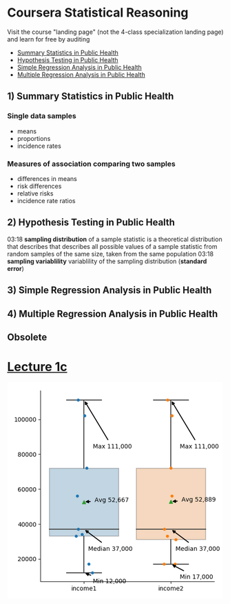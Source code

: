 # Coursera Statistical Reasoning
Visit the course "landing page" (not the 4-class specialization landing page) and learn for free by auditing
* [Summary Statistics in Public Health](https://www.coursera.org/learn/summary-statistics)
* [Hypothesis Testing in Public Health](https://www.coursera.org/learn/hypothesis-testing-public-health)
* [Simple Regression Analysis in Public Health](https://www.coursera.org/learn/simple-regression-analysis-public-health)
* [Multiple Regression Analysis in Public Health](https://www.coursera.org/learn/multiple-regression-analysis-public-health)

## 1) Summary Statistics in Public Health

### Single data samples
  * means
  * proportions
  * incidence rates

### Measures of association comparing two samples
  * differences in means
  * risk differences
  * relative risks
  * incidence rate ratios

## 2) Hypothesis Testing in Public Health
03:18 **sampling distribution** of a sample statistic is a theoretical distribution that describes
      that describes all possible values of a sample statistic from random samples of the same size, taken
      from the same population
03:18 **sampling variablility** variablility of the sampling distribution (**standard error**)

## 3) Simple Regression Analysis in Public Health
## 4) Multiple Regression Analysis in Public Health


## Obsolete
# [Lecture 1c](http://ocw.jhsph.edu/courses/StatisticalReasoning1/PDFs/2009/PP/SR1_lec1c_pp.pdf)
![Lecture 1c](/doc/images/mcgready_lec1c_income.png)    
